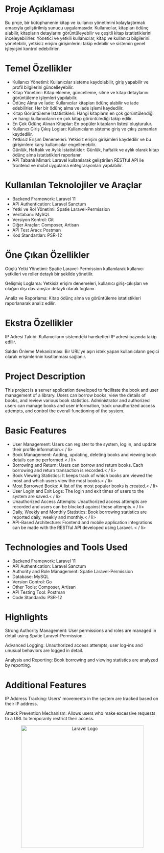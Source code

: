 <h1>Proje Açıklaması</h1> 
<p>Bu proje, bir kütüphanenin kitap ve kullanıcı yönetimini kolaylaştırmak amacıyla geliştirilmiş sunucu uygulamasıdır. Kullanıcılar, kitapları ödünç alabilir, kitapların detaylarını görüntüleyebilir ve çeşitli kitap istatistiklerini inceleyebilirler. Yönetici ve yetkili kullanıcılar, kitap ve kullanıcı bilgilerini yönetebilir, yetkisiz erişim girişimlerini takip edebilir ve sistemin genel işleyişini kontrol edebilirler.</p> 

<h1>Temel Özellikler</h1> 
<ul>
    <li>Kullanıcı Yönetimi: Kullanıcılar sisteme kaydolabilir, giriş yapabilir ve profil bilgilerini güncelleyebilir.</li>
    <li>Kitap Yönetimi: Kitap ekleme, güncelleme, silme ve kitap detaylarını görüntüleme işlemleri yapılabilir.</li>
    <li>Ödünç Alma ve İade: Kullanıcılar kitapları ödünç alabilir ve iade edebilirler. Her bir ödünç alma ve iade işlemi kaydedilir.</li>
    <li>Kitap Görüntüleme İstatistikleri: Hangi kitapların en çok görüntülendiği ve hangi kullanıcıların en çok kitap görüntülediği takip edilir.</li>
    <li>En Çok Ödünç Alınan Kitaplar: En popüler kitapların listesi oluşturulur.</li>
    <li>Kullanıcı Giriş Çıkış Logları: Kullanıcıların sisteme giriş ve çıkış zamanları kaydedilir.</li>
    <li>Yetkisiz Erişim Denemeleri: Yetkisiz erişim girişimleri kaydedilir ve bu girişimlere karşı kullanıcılar engellenebilir.</li>
    <li>Günlük, Haftalık ve Aylık İstatistikler: Günlük, haftalık ve aylık olarak kitap ödünç alma istatistikleri raporlanır.</li>
    <li>API Tabanlı Mimari: Laravel kullanılarak geliştirilen RESTful API ile frontend ve mobil uygulama entegrasyonları yapılabilir.
</li>
</ul>

<h1>Kullanılan Teknolojiler ve Araçlar</h1> 
<ul>
    <li>Backend Framework: Laravel 11</li>
    <li>API Authentication: Laravel Sanctum</li>
    <li>Yetki ve Rol Yönetimi: Spatie Laravel-Permission</li>
    <li>Veritabanı: MySQL</li>
    <li>Versiyon Kontrol: Git</li>
    <li>Diğer Araçlar: Composer, Artisan</li>
    <li>API Test Aracı: Postman</li>
    <li>Kod Standartları: PSR-12</li>
    
</ul>

<h1>Öne Çıkan Özellikler</h1>
<p>Güçlü Yetki Yönetimi: Spatie Laravel-Permission kullanılarak kullanıcı yetkileri ve roller detaylı bir şekilde yönetilir.</p>
<p>Gelişmiş Loglama: Yetkisiz erişim denemeleri, kullanıcı giriş-çıkışları ve olağan dışı davranışlar detaylı olarak loglanır.</p>
<p>Analiz ve Raporlama: Kitap ödünç alma ve görüntüleme istatistikleri raporlanarak analiz edilir.</p>

<h1>Ekstra Özellikler</h1>
<p>IP Adresi Takibi: Kullanıcıların sistemdeki hareketleri IP adresi bazında takip edilir.</p>
<p>Saldırı Önleme Mekanizması: Bir URL'ye aşırı istek yapan kullanıcıların geçici olarak erişimlerinin kısıtlanması sağlanır.</p>

<h1>Project Description</h1> 
<p>This project is a server application developed to facilitate the book and user management of a library. Users can borrow books, view the details of books, and review various book statistics. Administrator and authorized users can manage books and user information, track unauthorized access attempts, and control the overall functioning of the system.</p> 

<h1>Basic Features</h1> 
<ul>
    <li>User Management: Users can register to the system, log in, and update their profile information.< / li>
    <li>Book Management: Adding, updating, deleting books and viewing book details can be performed.< / li>
    <li>Borrowing and Return: Users can borrow and return books. Each borrowing and return transaction is recorded.< / li>
    <li>Book Viewing Statistics: It keeps track of which books are viewed the most and which users view the most books.< / li>
    <li>Most Borrowed Books: A list of the most popular books is created.< / li>
    <li>User Login and Exit Logs: The login and exit times of users to the system are saved.< / li>
    <li>Unauthorized Access Attempts: Unauthorized access attempts are recorded and users can be blocked against these attempts.< / li>
    <li>Daily, Weekly and Monthly Statistics: Book borrowing statistics are reported daily, weekly and monthly.< / li>
    <li>API-Based Architecture: Frontend and mobile application integrations can be made with the RESTful API developed using Laravel.
< / li>
</ul>

<h1>Technologies and Tools Used</h1> 
<ul>
    <li>Backend Framework: Laravel 11</li>
    <li>API Authentication: Laravel Sanctum</li>
    <li>Authority and Role Management: Spatie Laravel-Permission</li>
    <li>Database: MySQL</li>
    <li>Version Control: Go</li>
    <li>Other Tools: Composer, Artisan</li>
    <li>API Testing Tool: Postman</li>
    <li>Code Standards: PSR-12</li>
    
</ul>

<h1>Highlights</h1>
<p>Strong Authority Management: User permissions and roles are managed in detail using Spatie Laravel-Permission.</p>
<p>Advanced Logging: Unauthorized access attempts, user log-ins and unusual behaviors are logged in detail.</p>
<p>Analysis and Reporting: Book borrowing and viewing statistics are analyzed by reporting.</p>

<h1>Additional Features</h1>
<p>IP Address Tracking: Users' movements in the system are tracked based on their IP address.</p>
<p>Attack Prevention Mechanism: Allows users who make excessive requests to a URL to temporarily restrict their access.</p>

<p align="center"><a href="https://laravel.com" target="_blank"><img src="https://raw.githubusercontent.com/laravel/art/master/logo-lockup/5%20SVG/2%20CMYK/1%20Full%20Color/laravel-logolockup-cmyk-red.svg" width="400" alt="Laravel Logo"></a></p>

